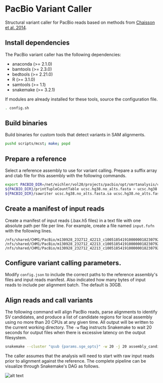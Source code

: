 # PacBio Variant Caller

Structural variant caller for PacBio reads based on methods from [Chaisson et
al. 2014](http://www.nature.com/nature/journal/vaop/ncurrent/full/nature13907.html).

## Install dependencies

The PacBio variant caller has the following dependencies:

  - anaconda (>= 2.1.0)
  - bamtools (>= 2.3.0)
  - bedtools (>= 2.21.0)
  - R (>= 3.1.0)
  - samtools (>= 1.1)
  - snakemake (>= 3.2.1)

If modules are already installed for these tools, source the configuration file.

```bash
. config.sh
```

## Build binaries

Build binaries for custom tools that detect variants in SAM alignments.

```bash
pushd scripts/mcst; make; popd
```

## Prepare a reference

Select a reference assembly to use for variant calling. Prepare a suffix array
and ctab file for this assembly with the following commands.

```bash
export PACBIO_DIR=/net/eichler/vol20/projects/pacbio/opt/smrtanalysis/current/analysis/bin
${PACBIO_DIR}/printTupleCountTable ucsc.hg38.no_alts.fasta > ucsc.hg38.no_alts.fasta.ctab
${PACBIO_DIR}/sawriter ucsc.hg38.no_alts.fasta.sa ucsc.hg38.no_alts.fasta
```

## Create a manifest of input reads

Create a manifest of input reads (.bax.h5 files) in a text file with one
absolute path per file per line. For example, create a file named `input.fofn`
with the following lines.

```
/nfs/shared/CHM1/PacBio/m130928_232712_42213_c100518541910000001823079209281310_s1_p0.1.bax.h5
/nfs/shared/CHM1/PacBio/m130928_232712_42213_c100518541910000001823079209281310_s1_p0.2.bax.h5
/nfs/shared/CHM1/PacBio/m130928_232712_42213_c100518541910000001823079209281310_s1_p0.3.bax.h5
```

## Configure variant calling parameters.

Modify `config.json` to include the correct paths to the reference assembly's
files and input reads manifest. Also indicated how many bytes of input reads to
include per alignment batch. The default is 30GB.

## Align reads and call variants

The following command will align PacBio reads, parse alignments to identify SV
candidates, and produce a list of candidate regions for local assembly using no
more than 20 CPUs at any given time. All output will be written to the current
working directory. The `-w` flag instructs Snakemake to wait 20 seconds for
output files when there is excessive latency on the output filesystem.

```bash
snakemake --cluster "qsub {params.sge_opts}" -w 20 -j 20 assembly_candidates.bed
```

The caller assumes that the analysis will need to start with raw input reads
prior to alignment against the reference. The complete pipeline can be visualize
through Snakemake's DAG as follows.

![alt text](https://raw.githubusercontent.com/EichlerLab/pacbio_variant_caller/master/pipeline.png?token=AAFNfD2eMQivs1n82iTL6pD7Mo5TorUuks5U27iIwA%3D%3D "Snakemake DAG for the SV caller pipeline")
